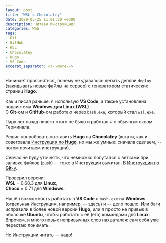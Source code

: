```yaml
---
layout: post  
title: "WSL и Chocolatey"  
date: 2020-05-25 11:01:20 +0300
description: Читаем Инструкции!
categories: Web
tags: 
- Git
- GitHub
- WSL
- Chocolatey
- Hugo
- VS Code
excerpt_separator: <!--more-->
---
```


Начинает проясняться, почему не удавалось делать деплой `deploy` (закидывать новые файлы на сервер) с генератором статических страниц **Hugo**.  

Как и писал раньше: я использую **VS Code**, а также установлена подсистема **Windows для Linux (WSL)**.  
С **Git**-ом и **GitHub**-ом работаю через `bash.exe`, который стал `wsl.exe`.  
<!--more-->
Пару лет назад ничего этого не было и работал я с обычным окном Терминала.

Решил попробовать поставить **Hugo** на **Chocolatey** (кстати, как и советовала [Инструкция по **Hugo**](https://gohugo.io/getting-started/installing/#chocolatey-windows), но мы же умные: сначала сделаем, -- потом почитаем инструкции).

Сейчас не буду уточнять, что немножко попутался с ветками при заливке файлов (`push`) -- тоже в Инструкции вычитал. В [Инструкции по **Git**-у](https://git-scm.com/book/ru/v2/%D0%92%D0%B5%D1%82%D0%B2%D0%BB%D0%B5%D0%BD%D0%B8%D0%B5-%D0%B2-Git-%D0%9E-%D0%B2%D0%B5%D1%82%D0%B2%D0%BB%D0%B5%D0%BD%D0%B8%D0%B8-%D0%B2-%D0%B4%D0%B2%D1%83%D1%85-%D1%81%D0%BB%D0%BE%D0%B2%D0%B0%D1%85).

Проверил версии:  
**WSL** = 0.68.3 для **Linux**,  
**Choco** = 0.71 для **Windows**.  

Нашёл возможность работать в **VS Code** с `bash.exe` на **Windows** (отдельная Инструкция, например, -- [здесь](https://azleslie.com/projects/hugo-tutorial/)) и -- дело пошло. Или баги исправили в более новой версии **Hugo**, или я просто не привык в оболочке **Ubuntu**, чтобы работать с её (его) командами для **Linux**.  
Впрочем, и много новых непривычных слов нахватался: сам себя уже перестаю понимать.

Но Инструкции читать -- надо!
